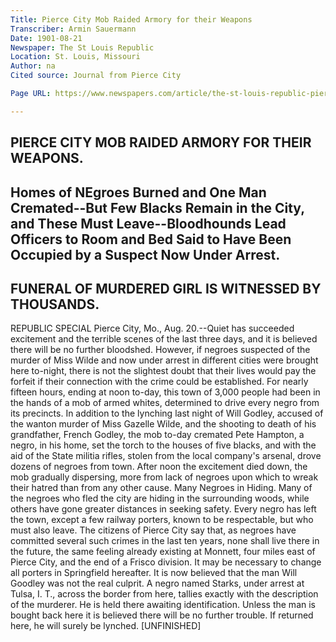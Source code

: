 ```yaml
---
Title: Pierce City Mob Raided Armory for their Weapons
Transcriber: Armin Sauermann
Date: 1901-08-21
Newspaper: The St Louis Republic
Location: St. Louis, Missouri
Author: na
Cited source: Journal from Pierce City

Page URL: https://www.newspapers.com/article/the-st-louis-republic-pierce-city-mob-ra/148327580/

---
```


PIERCE CITY MOB RAIDED ARMORY FOR THEIR WEAPONS.
--
Homes of NEgroes Burned and One Man Cremated--But Few Blacks Remain in the City, and These Must Leave--Bloodhounds Lead Officers to Room and Bed Said to Have Been Occupied by a Suspect Now Under Arrest.
--
FUNERAL OF MURDERED GIRL IS WITNESSED BY THOUSANDS.
--
REPUBLIC SPECIAL
Pierce City, Mo., Aug. 20.--Quiet has succeeded excitement and the terrible scenes of the last three days, and it is believed there will be no further bloodshed. However, if negroes suspected of the murder of Miss Wilde and now under arrest in different cities were brought here to-night, there is not the slightest doubt that their lives would pay the forfeit if their connection with the crime could be established. 
For nearly fifteen hours, ending at noon to-day, this town of 3,000 people had been in the hands of a mob of armed whites, determined to drive every negro from its precincts.
In addition to the lynching last night of Will Godley, accused of the wanton murder of Miss Gazelle Wilde, and the shooting to death of his grandfather, French Godley, the mob to-day cremated Pete Hampton, a negro, in his home, set the torch to the houses of five blacks, and with the aid of the State militia rifles, stolen from the local company's arsenal, drove dozens of negroes from town. After noon the excitement died down, the mob gradually dispersing, more from lack of negroes upon which to wreak their hatred than from any other cause.
Many Negroes in Hiding.
Many of the negroes who fled the city are hiding in the surrounding woods, while others have gone greater distances in seeking safety. Every negro has left the town, except a few railway porters, known to be respectable, but who must also leave.
The citizens of Pierce City say that, as negroes have committed several such crimes in the last ten years, none shall live there in the future, the same feeling already existing at Monnett, four miles east of Pierce City, and the end of a Frisco division. It may be necessary to change all porters in Springfield hereafter.
It is now believed that the man Will Goodley was not the real culprit. A negro named Starks, under arrest at Tulsa, I. T., across the border from here, tallies exactly with the description of the murderer. He is held there awaiting identification. Unless the man is bought back here it is believed there will be no further trouble. If returned here, he will surely be lynched.
[UNFINISHED]



